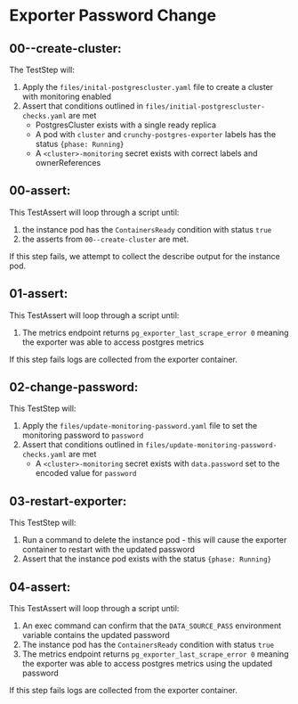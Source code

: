 # Exporter Password Change

## 00--create-cluster:
The TestStep will:

1) Apply the `files/inital-postgrescluster.yaml` file to create a cluster with monitoring enabled
2) Assert that conditions outlined in `files/initial-postgrescluster-checks.yaml` are met
    - PostgresCluster exists with a single ready replica
    - A pod with `cluster` and `crunchy-postgres-exporter` labels has the status `{phase: Running}`
    - A `<cluster>-monitoring` secret exists with correct labels and ownerReferences

## 00-assert:

This TestAssert will loop through a script until:
1) the instance pod has the `ContainersReady` condition with status `true`
2) the asserts from `00--create-cluster` are met.

If this step fails, we attempt to collect the describe output for the instance pod.

## 01-assert:

This TestAssert will loop through a script until:
1) The metrics endpoint returns `pg_exporter_last_scrape_error 0` meaning the exporter was able to access postgres metrics

If this step fails logs are collected from the exporter container.

## 02-change-password:

This TestStep will:
1) Apply the `files/update-monitoring-password.yaml` file to set the monitoring password to `password`
2) Assert that conditions outlined in `files/update-monitoring-password-checks.yaml` are met
    - A `<cluster>-monitoring` secret exists with `data.password` set to the encoded value for `password`

## 03-restart-exporter:

This TestStep will:
1) Run a command to delete the instance pod - this will cause the exporter container to restart with the updated password
2) Assert that the instance pod exists with the status `{phase: Running}`

## 04-assert:

This TestAssert will loop through a script until:
1) An exec command can confirm that the `DATA_SOURCE_PASS` environment variable contains the updated password
2) The instance pod has the `ContainersReady` condition with status `true`
3) The metrics endpoint returns `pg_exporter_last_scrape_error 0` meaning the exporter was able to access postgres metrics using the updated password

If this step fails logs are collected from the exporter container.